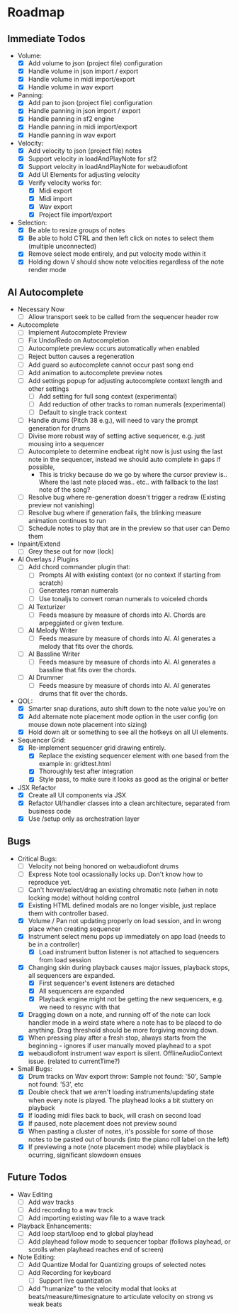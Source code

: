 # Roadmap


## Immediate Todos
- Volume:
  - [x] Add volume to json (project file) configuration
  - [x] Handle volume in json import / export
  - [x] Handle volume in midi import/export
  - [x] Handle volume in wav export
- Panning:
  - [x] Add pan to json (project file) configuration
  - [x] Handle panning in json import / export
  - [x] Handle panning in sf2 engine
  - [x] Handle panning in midi import/export
  - [x] Handle panning in wav export
- Velocity:
  - [x] Add velocity to json (project file) notes
  - [x] Support velocity in loadAndPlayNote for sf2
  - [x] Support velocity in loadAndPlayNote for webaudiofont
  - [x] Add UI Elements for adjusting velocity
  - [x] Verify velocity works for:
    - [x] Midi export
    - [x] Midi import
    - [x] Wav export
    - [x] Project file import/export
- Selection:
  - [x] Be able to resize groups of notes
  - [x] Be able to hold CTRL and then left click on notes to select them (multiple unconnected)
  - [x] Remove select mode entirely, and put velocity mode within it
  - [x] Holding down V should show note velocities regardless of the note render mode

## AI Autocomplete
- Necessary Now
  - [ ] Allow transport seek to be called from the sequencer header row
- Autocomplete
  - [ ] Implement Autocomplete Preview
  - [ ] Fix Undo/Redo on Autocompletion
  - [ ] Autocomplete preview occurs automatically when enabled
  - [ ] Reject button causes a regeneration
  - [ ] Add guard so autocomplete cannot occur past song end
  - [ ] Add animation to autocomplete preview notes
  - [ ] Add settings popup for adjusting autocomplete context length and other settings
    - [ ] Add setting for full song context (experimental)
    - [ ] Add reduction of other tracks to roman numerals (experimental)
    - [ ] Default to single track context 
  - [ ] Handle drums (Pitch 38 e.g.), will need to vary the prompt generation for drums
  - [ ] Divise more robust way of setting active sequencer, e.g. just mousing into a sequencer
  - [ ] Autocomplete to determine endbeat right now is just using the last note in the sequencer, instead we should auto complete in gaps if possible,
    - This is tricky because do we go by where the cursor preview is.. Where the last note placed was.. etc.. with fallback to the last note of the song?
  - [ ] Resolve bug where re-generation doesn't trigger a redraw (Existing preview not vanishing)
  - [ ] Resolve bug where if generation fails, the blinking measure animation continues to run
  - [ ] Schedule notes to play that are in the preview so that user can Demo them

- Inpaint/Extend
  - [ ] Grey these out for now (lock)

- AI Overlays / Plugins
  - [ ] Add chord commander plugin that:
    - [ ] Prompts AI with existing context (or no context if starting from scratch)
    - [ ] Generates roman numerals
    - [ ] Use tonaljs to convert roman numerals to voiceled chords
  - [ ] AI Texturizer
    - [ ] Feeds measure by measure of chords into AI.  Chords are arpeggiated or given texture.
  - [ ] AI Melody Writer
    - [ ] Feeds measure by measure of chords into AI.  AI generates a melody that fits over the chords.
  - [ ] AI Bassline Writer
    - [ ] Feeds measure by measure of chords into AI.  AI generates a bassline that fits over the chords.
  - [ ] AI Drummer
    - [ ] Feeds measure by measure of chords into AI.  AI generates drums that fit over the chords.

- QOL:
  - [x] Smarter snap durations, auto shift down to the note value you're on
  - [x] Add alternate note placement mode option in the user config (on mouse down note placement into sizing)
  - [x] Hold down alt or something to see all the hotkeys on all UI elements.
- Sequencer Grid:
  - [x] Re-implement sequencer grid drawing entirely.
    - [x] Replace the existing sequencer element with one based from the example in: gridtest.html
    - [x] Thoroughly test after integration
    - [x] Style pass, to make sure it looks as good as the original or better
- JSX Refactor
  - [x] Create all UI components via JSX
  - [x] Refactor UI/handler classes into a clean architecture, separated from business code
  - [x] Use /setup only as orchestration layer

## Bugs
- Critical Bugs:
  - [ ] Velocity not being honored on webaudiofont drums
  - [ ] Express Note tool ocassionally locks up.  Don't know how to reproduce yet.
  - [ ] Can't hover/select/drag an existing chromatic note (when in note locking mode) without holding control
  - [x] Existing HTML defined modals are no longer visible, just replace them with controller based.
  - [x] Volume / Pan not updating properly on load session, and in wrong place when creating sequencer
  - [x] Instrument select menu pops up immediately on app load (needs to be in a controller)
    - [x] Load instrument button listener is not attached to sequencers from load session
  - [x] Changing skin during playback causes major issues, playback stops, all sequencers are expanded.
    - [x] First sequencer's event listeners are detached
    - [x] All sequencers are expanded
    - [x] Playback engine might not be getting the new sequencers, e.g. we need to resync with that
  - [x] Dragging down on a note, and running off of the note can lock handler mode in a weird state where a note has to be placed to do anything.  Drag threshold should be more forgiving moving down.
  - [x] When pressing play after a fresh stop, always starts from the beginning - ignores if user manually moved playhead to a spot
  - [x] webaudiofont instrument wav export is silent. OfflineAudioContext issue. (related to currentTime?)
- Small Bugs:
  - [x] Drum tracks on Wav export throw: Sample not found: '50', Sample not found: '53', etc
  - [x] Double check that we aren't loading instruments/updating state when every note is played. The playhead looks a bit stuttery on playback
  - [x] If loading midi files back to back, will crash on second load
  - [x] If paused, note placement does not preview sound
  - [x] When pasting a cluster of notes, it's possible for some of those notes to be pasted out of bounds (into the piano roll label on the left)
  - [x] If previewing a note (note placement mode) while playblack is ocurring, significant slowdown ensues

## Future Todos
- Wav Editing
  - [ ] Add wav tracks
  - [ ] Add recording to a wav track
  - [ ] Add importing existing wav file to a wave track
- Playback Enhancements:
  - [ ] Add loop start/loop end to global playhead
  - [ ] Add playhead follow mode to sequencer topbar (follows playhead, or scrolls when playhead reaches end of screen)
- Note Editing:
  - [ ] Add Quantize Modal for Quantizing groups of selected notes
  - [ ] Add Recording for keyboard
    - [ ] Support live quantization
  - [ ] Add "humanize" to the velocity modal that looks at beats/measure/timesignature to articulate velocity on strong vs weak beats